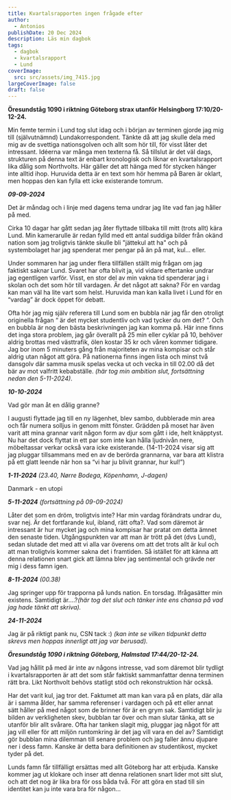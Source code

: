 ```yaml
---
title: Kvartalsrapporten ingen frågade efter
author:
  - Antonios
publishDate: 20 Dec 2024
description: Läs min dagbok
tags:
  - dagbok
  - kvartalsrapport
  - Lund
coverImage:
  src: src/assets/img_7415.jpg
largeCoverImage: false
draft: false
---
```

**Öresundståg 1090 i riktning Göteborg strax utanför Helsingborg 17:10/20-12-24.** 

Min femte termin i Lund tog slut idag och i början av terminen gjorde jag mig till (självutnämnd) Lundakorrespondent. Tänkte då att jag skulle dela med mig av de svettiga nationsgolven och allt som hör till, för visst låter det intressant. Idéerna var många men texterna få. Så tillslut är det väl dags, strukturen på denna text är enbart kronologisk och liknar en kvartalsrapport lika dålig som Northvolts. Här gäller det att hänga med för stycken hänger inte alltid ihop. Huruvida detta är en text som hör hemma på Baren är oklart, men hoppas den kan fylla ett icke existerande tomrum. 

***09-09-2024***

Det är måndag och i linje med dagens tema undrar jag lite vad fan jag håller på med. 

Cirka 10 dagar har gått sedan jag åter flyttade tillbaka till mitt (trots allt) kära Lund. Min kamerarulle är redan fylld med ett antal suddiga bilder från okänd nation som jag troligtvis tänkte skulle bli "jättekul att ha" och på systembolaget har jag spenderat mer pengar på än på mat, kul… eller. 

Under sommaren har jag under flera tillfällen ställt mig frågan om jag faktiskt saknar Lund. Svaret har ofta blivit ja, vid vidare eftertanke undrar jag egentligen varför. Visst, en stor del av min vakna tid spenderar jag i skolan och det som hör till vardagen. Är det något att sakna? För en vardag kan man väl ha lite vart som helst. Huruvida man kan kalla livet i Lund för en “vardag” är dock öppet för debatt.

Ofta hör jag mig själv referera till Lund som en bubbla när jag får den otroligt originella frågan “ är det mycket studentliv och vad tycker du om det? ”. Och en bubbla är nog den bästa beskrivningen jag kan komma på. Här inne finns det inga stora problem, jag går överallt på 25 min eller cyklar på 10, behöver aldrig brottas med västtrafik, ölen kostar 35 kr och våren kommer tidigare. Jag bor inom 5 minuters gång från majoriteten av mina kompisar och står aldrig utan något att göra. På nationerna finns ingen lista och minst två dansgolv där samma musik spelas vecka ut och vecka in till 02.00 då det bär av mot valfritt kebabställe. *(här tog min ambition slut, fortsättning nedan den 5-11-2024)*. 

***10-10-2024***

Vad gör man åt en dålig granne?

I augusti flyttade jag till en ny lägenhet, blev sambo, dubblerade min area och får numera solljus in genom mitt fönster. Grädden på moset har även varit att mina grannar varit någon form av djur som gått i ide, helt knäpptyst. Nu har det dock flyttat in ett par som inte kan hålla ljudnivån nere, möbeltassar verkar också vara icke existerande. (14-11-2024 visar sig att jag pluggar tillsammans med en av de berörda grannarna, var bara att klistra på ett glatt leende när hon sa “vi har ju blivit grannar, hur kul!”)

***1-11-2024*** *(23.40, Nørre Bodega, Köpenhamn, J-dagen)*

Danmark - en utopi 

***5-11-2024*** *(fortsättning på 09-09-2024)*

Låter det som en dröm, troligtvis inte? Har min vardag förändrats undrar du, svar nej. Är det fortfarande kul, ibland, rätt ofta?. Vad som däremot är intressant är hur mycket jag och mina kompisar har pratat om detta ämnet den senaste tiden. Utgångspunkten var att man är trött på det (dvs Lund), sedan slutade det med att vi alla var överens om att det trots allt är kul och att man troligtvis kommer sakna det i framtiden. Så istället för att känna att denna relationen snart gick att lämna blev jag sentimental och grävde ner mig i dess famn igen. 

***8-11-2024*** *(00.38)*

Jag springer upp för trapporna på lunds nation. En torsdag. Ifrågasätter min existens. Samtidigt är….?*(här tog det slut och tänker inte ens chansa på vad jag hade tänkt att skriva).* 

***24-11-2024*** 

Jag är på riktigt pank nu, CSN tack :) *(kan inte se vilken tidpunkt detta skrevs men hoppas innerligt att jag var berusad).*

***Öresundståg 1090 i riktning Göteborg, Halmstad 17:44/20-12-24.*** 

Vad jag hållit på med är inte av någons intresse, vad som däremot blir tydligt i kvartalsrapporten är att det som står faktiskt sammanfattar denna terminen rätt bra. Likt Northvolt behövs statligt stöd och rekonstruktion här också. 

Har det varit kul, jag tror det. Faktumet att man kan vara på en plats, där alla är i samma ålder, har samma referenser i vardagen och på ett eller annat sätt håller på med något som de brinner för är en grym sak. Samtidigt blir ju bilden av verkligheten skev, bubblan tar över och man slutar tänka, att se utanför blir allt svårare. Ofta har tanken slagit mig, pluggar jag något för att jag vill eller för att miljön runtomkring är det jag vill vara en del av? Samtidigt gör bubblan mina dilemman till senare problem och jag faller ännu djupare ner i dess famn. Kanske är detta bara definitionen av studentikost, mycket tyder på det. 

Lunds famn får tillfälligt ersättas med allt Göteborg har att erbjuda. Kanske kommer jag ut klokare och inser att denna relationen snart lider mot sitt slut, och att det nog är lika bra för oss båda två. För att göra en stad till sin identitet kan ju inte vara bra för någon…
